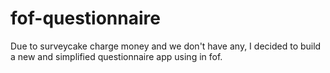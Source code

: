 # fof-questionnaire
Due to surveycake charge money and we don't have any, I decided to build a new and simplified questionnaire app using in fof.

